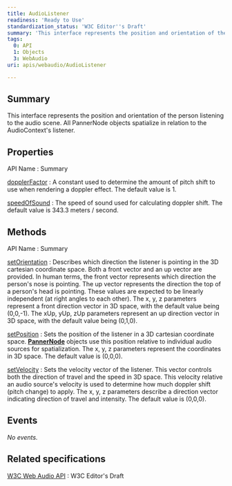 ```yaml
---
title: AudioListener
readiness: 'Ready to Use'
standardization_status: 'W3C Editor''s Draft'
summary: 'This interface represents the position and orientation of the person listening to the audio scene. All PannerNode objects spatialize in relation to the AudioContext''s listener.'
tags:
  0: API
  1: Objects
  3: WebAudio
uri: apis/webaudio/AudioListener

---
```

## Summary

This interface represents the position and orientation of the person listening to the audio scene. All PannerNode objects spatialize in relation to the AudioContext's listener.

## Properties

API Name
:   Summary

[dopplerFactor](/apis/webaudio/AudioListener/dopplerFactor)
:   A constant used to determine the amount of pitch shift to use when rendering a doppler effect. The default value is 1.

[speedOfSound](/apis/webaudio/AudioListener/speedOfSound)
:   The speed of sound used for calculating doppler shift. The default value is 343.3 meters / second.

## Methods

API Name
:   Summary

[setOrientation](/apis/webaudio/AudioListener/setOrientation)
:   Describes which direction the listener is pointing in the 3D cartesian coordinate space. Both a front vector and an up vector are provided. In human terms, the front vector represents which direction the person's nose is pointing. The up vector represents the direction the top of a person's head is pointing. These values are expected to be linearly independent (at right angles to each other). The x, y, z parameters represent a front direction vector in 3D space, with the default value being (0,0,-1). The xUp, yUp, zUp parameters represent an up direction vector in 3D space, with the default value being (0,1,0).

[setPosition](/apis/webaudio/AudioListener/setPosition)
:   Sets the position of the listener in a 3D cartesian coordinate space. [**PannerNode**](/apis/webaudio/PannerNode) objects use this position relative to individual audio sources for spatialization. The x, y, z parameters represent the coordinates in 3D space. The default value is (0,0,0).

[setVelocity](/apis/webaudio/AudioListener/setVelocity)
:   Sets the velocity vector of the listener. This vector controls both the direction of travel and the speed in 3D space. This velocity relative an audio source's velocity is used to determine how much doppler shift (pitch change) to apply. The x, y, z parameters describe a direction vector indicating direction of travel and intensity. The default value is (0,0,0).

## Events

*No events.*

## Related specifications

[W3C Web Audio API](https://dvcs.w3.org/hg/audio/raw-file/tip/webaudio/specification.html)
:   W3C Editor's Draft
